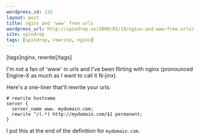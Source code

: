 ```yaml
---
wordpress_id: 132
layout: post
title: nginx and 'www' free urls
wordpress_url: http://spindrop.us/2008/01/19/nginx-and-www-free-urls/
site: spindrop
tags: [spindrop, rewrite, nginx]
---
```

[tags]nginx, rewrite[/tags]

I'm not a fan of 'www' in urls and I've been flirting with nginx (pronounced Engine-X as much as I want to call it N-jinx).

Here's a one-liner that'll rewrite your urls:


	# rewrite hostname
	server {
	  server_name www. mydomain.com;
	  rewrite ^/(.*) http://mydomain.com/$1 permanent;
	}

I put this at the end of the definition for `mydomain.com`.
